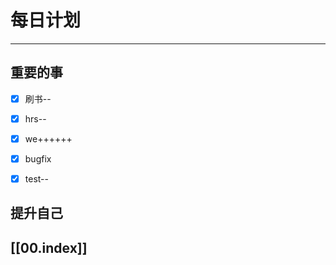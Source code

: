 
# 每日计划
---
## 重要的事

- [x]  刷书--
- [x]  hrs--
- [x]  we++++++
- [x] bugfix
- [x] test--



## 提升自己





## [[00.index]]










